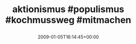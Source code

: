 ---
retweeted: false
source: <a href="http://twitter.com" rel="nofollow">Twitter Web Client</a>
entities:
  hashtags:
  - text: aktionismus
    indices:
    - '0'
    - '12'
  - text: populismus
    indices:
    - '13'
    - '24'
  - text: kochmussweg
    indices:
    - '25'
    - '37'
  - text: mitmachen
    indices:
    - '38'
    - '48'
  symbols: []
  user_mentions: []
  urls: []
display_text_range:
- '0'
- '48'
favorite_count: '0'
id_str: '1097367961'
truncated: false
retweet_count: '0'
id: '1097367961'
created_at: Mon Jan 05 16:14:45 +0000 2009
favorited: false
full_text: "#aktionismus #populismus #kochmussweg #mitmachen"
lang: qht
tags:
- aktionismus
- populismus
- kochmussweg
- mitmachen
- pesos/twitter
date: '2009-01-05T16:14:45+00:00'
src: https://twitter.com/bascht/status/1097367961
original_url: https://twitter.com/bascht/status/1097367961
type: twitter_tweet
text: "#aktionismus #populismus #kochmussweg #mitmachen"
title: 'aktionismus #populismus #kochmussweg #mitmachen

  '

---